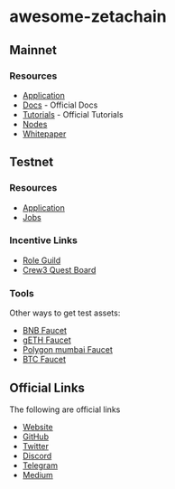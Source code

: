 # awesome-zetachain

## Mainnet

### Resources
- [Application](https://labs.zetachain.com/leaderboard?code=uHBgwPutNrhhANf_hRskq)
- [Docs](https://www.zetachain.com/docs/) - Official Docs
- [Tutorials](https://www.zetachain.com/docs/developers/overview/) - Official Tutorials
- [Nodes](https://www.zetachain.com/docs/nodes/technical-requirements/)
- [Whitepaper](https://www.zetachain.com/whitepaper.pdf)

## Testnet

### Resources

- [Application](https://labs.zetachain.com/leaderboard?code=uHBgwPutNrhhANf_hRskq)
- [Jobs](https://zetachain.notion.site/Work-With-ZetaChain-5023467bea594d9c83e54e81a1afa97b)


### Incentive Links

- [Role Guild](https://guild.xyz/zetachain)
- [Crew3 Quest Board](https://crew3.xyz/c/zetachain/invite/FLWlBMdJLCMdV1PrwQ1dY)


### Tools
Other ways to get test assets:
- [BNB Faucet](https://testnet.binance.org/faucet-smart)
- [gETH Faucet](https://goerlifaucet.com/)
- [Polygon mumbai Faucet](https://mumbaifaucet.com/)
- [BTC Faucet](https://bitcoinfaucet.uo1.net/)


## Official Links

The following are official links

- [Website](https://www.zetachain.com/)
- [GitHub](https://github.com/matter-labs)
- [Twitter](https://twitter.com/zetablockchain)
- [Discord](https://discord.com/invite/zetachain)
- [Telegram](https://t.me/zetachainofficial)
- [Medium](https://www.blog.zetachain.com/)
